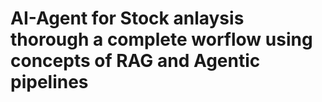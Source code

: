 # AI-Agent for Stock anlaysis thorough a complete worflow using concepts of RAG and Agentic pipelines
